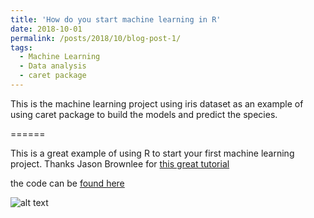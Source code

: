 ```yaml
---
title: 'How do you start machine learning in R'
date: 2018-10-01
permalink: /posts/2018/10/blog-post-1/
tags:
  - Machine Learning
  - Data analysis
  - caret package 
---
```



This is the machine learning project using iris dataset as an example of using caret package to build the models and predict the species.

======



This is a great example of using R to start your first machine learning project. Thanks Jason Brownlee for [this great tutorial](https://machinelearningmastery.com/machine-learning-in-r-step-by-step/)

the code can be [found here](https://github.com/donalbonny/MachineLearning_projects/blob/master/caret_1.Rmd)
     
       
![alt text](https://github.com/donalbonny/donalbonny.github.io/blob/master/figures/2012-12-10-floral-development-2/flower%20prediction.png)

